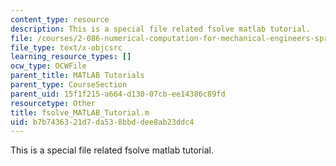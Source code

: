 ```yaml
---
content_type: resource
description: This is a special file related fsolve matlab tutorial.
file: /courses/2-086-numerical-computation-for-mechanical-engineers-spring-2013/b7b7436321d7da538bbddee8ab23ddc4_fsolve_MATLAB_Tutorial.m
file_type: text/x-objcsrc
learning_resource_types: []
ocw_type: OCWFile
parent_title: MATLAB Tutorials
parent_type: CourseSection
parent_uid: 15f1f215-a664-d130-07cb-ee14386c89fd
resourcetype: Other
title: fsolve_MATLAB_Tutorial.m
uid: b7b74363-21d7-da53-8bbd-dee8ab23ddc4
---
```

This is a special file related fsolve matlab tutorial.

